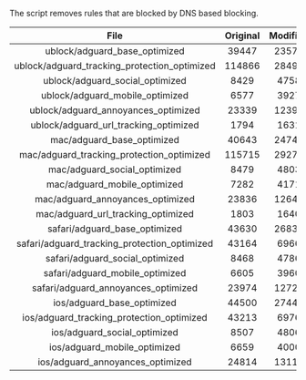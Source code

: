 The script removes rules that are blocked by DNS based blocking.


| File | Original | Modified |
|:----:|:-----:|:-----:|
| ublock/adguard_base_optimized | 39447 | 23572 |
| ublock/adguard_tracking_protection_optimized | 114866 | 28496 |
| ublock/adguard_social_optimized | 8429 | 4758 |
| ublock/adguard_mobile_optimized | 6577 | 3927 |
| ublock/adguard_annoyances_optimized | 23339 | 12391 |
| ublock/adguard_url_tracking_optimized | 1794 | 1631 |
| mac/adguard_base_optimized | 40643 | 24742 |
| mac/adguard_tracking_protection_optimized | 115715 | 29274 |
| mac/adguard_social_optimized | 8479 | 4803 |
| mac/adguard_mobile_optimized | 7282 | 4171 |
| mac/adguard_annoyances_optimized | 23836 | 12648 |
| mac/adguard_url_tracking_optimized | 1803 | 1640 |
| safari/adguard_base_optimized | 43630 | 26838 |
| safari/adguard_tracking_protection_optimized | 43164 | 6966 |
| safari/adguard_social_optimized | 8468 | 4786 |
| safari/adguard_mobile_optimized | 6605 | 3960 |
| safari/adguard_annoyances_optimized | 23974 | 12728 |
| ios/adguard_base_optimized | 44500 | 27441 |
| ios/adguard_tracking_protection_optimized | 43213 | 6976 |
| ios/adguard_social_optimized | 8507 | 4806 |
| ios/adguard_mobile_optimized | 6659 | 4000 |
| ios/adguard_annoyances_optimized | 24814 | 13118 |